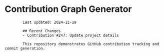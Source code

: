 # Contribution Graph Generator
            
            Last updated: 2024-11-19
            
            ## Recent Changes
            - Contribution #247: Update project details
            
            This repository demonstrates GitHub contribution tracking and commit generation.
        
